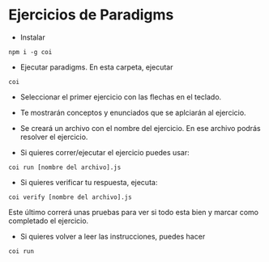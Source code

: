 # Ejercicios de Paradigms

- Instalar 
```
npm i -g coi
```

- Ejecutar paradigms.
En esta carpeta, ejecutar
```
coi
```
- Seleccionar el primer ejercicio con las flechas en el teclado.

- Te mostrarán conceptos y enunciados que se aplciarán al ejercicio. 

- Se creará un archivo con el nombre del ejercicio. En ese archivo podrás resolver el ejercicio.

- Si quieres correr/ejecutar el ejercicio puedes usar:
```
coi run [nombre del archivo].js
```

- Si quieres verificar tu respuesta, ejecuta:
```
coi verify [nombre del archivo].js
```
Este último correrá unas pruebas para ver si todo esta bien y marcar como completado el ejercicio. 

- Si quieres volver a leer las instrucciones, puedes hacer 
```
coi run
```